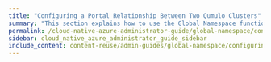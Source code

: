 ```yaml
---
title: "Configuring a Portal Relationship Between Two Qumulo Clusters"
summary: "This section explains how to use the Global Namespace functionality in Qumulo Core by creating a <a href='how-portal-creation-enables-global-namespace.html#spoke-portal'><em>spoke portal</em></a> on one cluster, proposing a <a href='how-portal-creation-enables-global-namespace.html#portal-relationship'><em>portal relationship</em></a> to another cluster (which creates the <a href='how-portal-creation-enables-global-namespace.html#hub-portal'><em>hub portal)</em></a>, and authorizing the relationship by using the <code>qq</code> CLI."
permalink: /cloud-native-azure-administrator-guide/global-namespace/configuring-portal-relationship.html
sidebar: cloud_native_azure_administrator_guide_sidebar
include_content: content-reuse/admin-guides/global-namespace/configuring-portal-relationship.md
---
```

